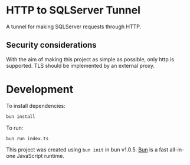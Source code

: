 # HTTP to SQLServer Tunnel

A tunnel for making SQLServer requests through HTTP.

## Security considerations

With the aim of making this project as simple as possible, only http is supported. TLS should be implemented by an
external proxy.

# Development

To install dependencies:

```bash
bun install
```

To run:

```bash
bun run index.ts
```

This project was created using `bun init` in bun v1.0.5. [Bun](https://bun.sh) is a fast all-in-one JavaScript runtime.
